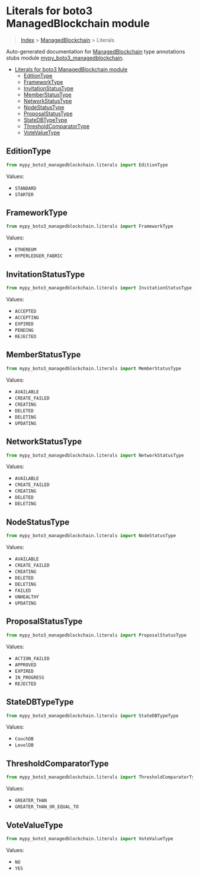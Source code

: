 # Literals for boto3 ManagedBlockchain module

> [Index](..) > [ManagedBlockchain](.) > Literals

Auto-generated documentation for
[ManagedBlockchain](https://boto3.amazonaws.com/v1/documentation/api/1.17.78/reference/services/managedblockchain.html#ManagedBlockchain)
type annotations stubs module
[mypy_boto3_managedblockchain](https://pypi.org/project/mypy-boto3-managedblockchain/).

- [Literals for boto3 ManagedBlockchain module](#literals-for-boto3-managedblockchain-module)
  - [EditionType](#editiontype)
  - [FrameworkType](#frameworktype)
  - [InvitationStatusType](#invitationstatustype)
  - [MemberStatusType](#memberstatustype)
  - [NetworkStatusType](#networkstatustype)
  - [NodeStatusType](#nodestatustype)
  - [ProposalStatusType](#proposalstatustype)
  - [StateDBTypeType](#statedbtypetype)
  - [ThresholdComparatorType](#thresholdcomparatortype)
  - [VoteValueType](#votevaluetype)

## EditionType

```python
from mypy_boto3_managedblockchain.literals import EditionType
```

Values:

- `STANDARD`
- `STARTER`

## FrameworkType

```python
from mypy_boto3_managedblockchain.literals import FrameworkType
```

Values:

- `ETHEREUM`
- `HYPERLEDGER_FABRIC`

## InvitationStatusType

```python
from mypy_boto3_managedblockchain.literals import InvitationStatusType
```

Values:

- `ACCEPTED`
- `ACCEPTING`
- `EXPIRED`
- `PENDING`
- `REJECTED`

## MemberStatusType

```python
from mypy_boto3_managedblockchain.literals import MemberStatusType
```

Values:

- `AVAILABLE`
- `CREATE_FAILED`
- `CREATING`
- `DELETED`
- `DELETING`
- `UPDATING`

## NetworkStatusType

```python
from mypy_boto3_managedblockchain.literals import NetworkStatusType
```

Values:

- `AVAILABLE`
- `CREATE_FAILED`
- `CREATING`
- `DELETED`
- `DELETING`

## NodeStatusType

```python
from mypy_boto3_managedblockchain.literals import NodeStatusType
```

Values:

- `AVAILABLE`
- `CREATE_FAILED`
- `CREATING`
- `DELETED`
- `DELETING`
- `FAILED`
- `UNHEALTHY`
- `UPDATING`

## ProposalStatusType

```python
from mypy_boto3_managedblockchain.literals import ProposalStatusType
```

Values:

- `ACTION_FAILED`
- `APPROVED`
- `EXPIRED`
- `IN_PROGRESS`
- `REJECTED`

## StateDBTypeType

```python
from mypy_boto3_managedblockchain.literals import StateDBTypeType
```

Values:

- `CouchDB`
- `LevelDB`

## ThresholdComparatorType

```python
from mypy_boto3_managedblockchain.literals import ThresholdComparatorType
```

Values:

- `GREATER_THAN`
- `GREATER_THAN_OR_EQUAL_TO`

## VoteValueType

```python
from mypy_boto3_managedblockchain.literals import VoteValueType
```

Values:

- `NO`
- `YES`
